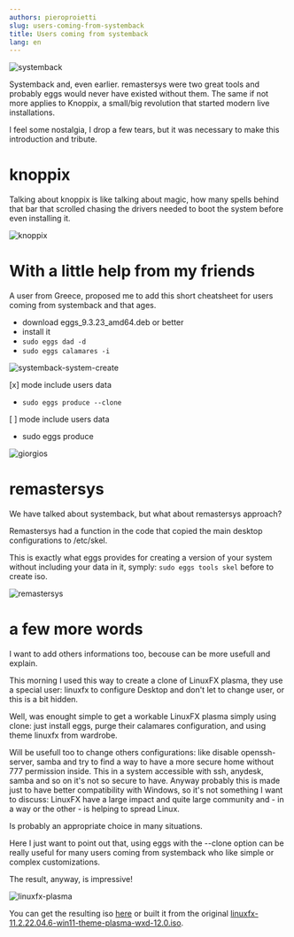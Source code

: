 ```yaml
---
authors: pieroproietti
slug: users-coming-from-systemback
title: Users coming from systemback
lang: en
---
```

![systemback](/images/about-systemback.png)

Systemback and, even earlier. remastersys were two great tools and probably eggs would never have existed without them. The same if not more applies to Knoppix, a small/big revolution that started modern live installations.

I feel some nostalgia, I drop a few tears, but it was necessary to make this introduction and tribute.

# knoppix
Talking about knoppix is like talking about magic, how many spells behind that bar that scrolled chasing the drivers needed to boot the system before even installing it.

![knoppix](/images/knoppix-logo.png)

# With a little help from my friends

A user from Greece, proposed me to add this short cheatsheet for users coming from systemback and that ages.


* download eggs_9.3.23_amd64.deb or better
* install it
* ```sudo eggs dad -d```
* ```sudo eggs calamares -i```

![systemback-system-create](/images/systemback-system-create.png)

[x] mode include users data

* ```sudo eggs produce --clone```


[ ] mode include users data

* sudo eggs produce

![giorgios](/images/giorgios.png)

# remastersys
We have talked about systemback, but what about remastersys approach?

Remastersys had a function in the code that copied the main desktop configurations to /etc/skel.

This is exactly what eggs provides for creating a version of your system without including your data in it, symply: ```sudo eggs tools skel``` before to create iso.

![remastersys](/images/remastersys.webp)


# a few more words
I want to add others informations too, becouse can be more usefull and explain.

This morning I used this way to create a clone of LinuxFX plasma, they  use a special user: linuxfx to configure Desktop and don't let to change user, or this is a bit hidden.

Well, was enought simple to get a workable LinuxFX plasma simply using clone: just install eggs, purge their calamares configuration, and using theme linuxfx from wardrobe.

Will be usefull too to change others configurations: like disable openssh-server, samba and try to find a way to have a more secure home without 777 permission inside. This in a system accessible with ssh, anydesk, samba and so on it's not so secure to have. Anyway probably this is made just to have better compatibility with Windows, so it's not something I want to discuss: LinuxFX have a large impact and quite large community and - in a way or the other - is helping to spread Linux.

Is probably an appropriate choice in many situations.

Here I just want to point out that, using eggs with the --clone option can be really useful for many users coming from systemback who like simple or complex customizations.

The result, anyway, is impressive!

![linuxfx-plasma](/images/linuxfx-plasma.png)

You can get the resulting iso [here](https://sourceforge.net/projects/penguins-eggs/files/ISOS/linuxfx/) or built it from the original [linuxfx-11.2.22.04.6-win11-theme-plasma-wxd-12.0.iso](https://sourceforge.net/projects/linuxfxdevil/files/).





